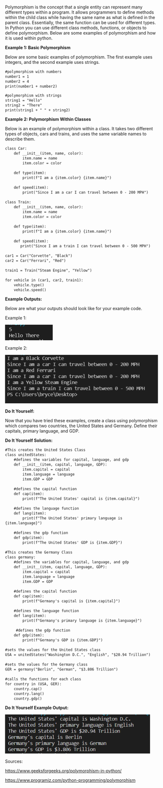 Polymorphism is the concept that a single entity can represent many different types within a program. It allows programmers to define methods within the child class while having the same name as what is defined in the parent class. Essentially, the same function can be used for different types. In Python you can use different class methods, functions, or objects to define polymorphism. Below are some examples of polymorphism and how it is used within python.

**Example 1: Basic Polymorphism**

Below are some basic examples of polymorphism. The first example uses integers, and the second example uses strings.
```
#polymorphism with numbers
number1 = 1
number2 = 4
print(number1 + number2)
```
```
#polymorphism with strings
string1 = "Hello"
string2 = "There"
print(string1 + " " + string2)
```

**Example 2: Polymorphism Within Classes**

Below is an example of polymorphism within a class. It takes two different types of objects, cars and trains, and uses the same variable names to describe them.
```
class Car:
    def __init__(item, name, color):
        item.name = name
        item.color = color
    
    def type(item):
        print(f"I am a {item.color} {item.name}")

    def speed(item):
        print("Since I am a car I can travel between 0 - 200 MPH")

class Train:
    def __init__(item, name, color):
        item.name = name
        item.color = color

    def type(item):
        print(f"I am a {item.color} {item.name}")

    def speed(item):
       print("Since I am a train I can travel between 0 - 500 MPH")

car1 = Car("Corvette", "Black")
car2 = Car("Ferrari", "Red")

train1 = Train("Steam Engine", "Yellow")

for vehicle in (car1, car2, train1):
    vehicle.type()
    vehicle.speed()
```

**Example Outputs:**

Below are what your outputs should look like for your example code.

Example 1:

![Example 1](https://github.com/nhagen2019/Teach_OOP_py/blob/master/Lesson%204:%20Polymorphism/poly%20output%201.PNG) 
 
Example 2:

![Example 2](https://github.com/nhagen2019/Teach_OOP_py/blob/master/Lesson%204:%20Polymorphism/poly%20output%202.PNG)
 

**Do It Yourself:**

Now that you have tried these examples, create a class using polymorphism which compares two countries, the United States and Germany. Define their capitals, primary language, and GDP. 


**Do It Yourself Solution:**
```
#This creates the United States Class
class unitedStates:
    #defines the variables for capital, language, and gdp
    def __init__(item, capital, language, GDP):
        item.capital = capital
        item.language = language 
        item.GDP = GDP
    
    #defines the capital function
    def cap(item):
        print(f"The United States' capital is {item.capital}")

    #defines the language function
    def lang(item):
        print(f"The United States' primary language is {item.language}")

    #defines the gdp function
    def gdp(item):
        print(f"The United States' GDP is {item.GDP}")

#This creates the Germany Class
class germany:
    #defines the variables for capital, language, and gdp
    def __init__(item, capital, language, GDP):
        item.capital = capital
        item.language = language
        item.GDP = GDP
    
    #defines the capital function
    def cap(item):
        print(f"Germany's capital is {item.capital}")

    #defines the language function
    def lang(item):
        print(f"Germany's primary language is {item.language}")

     #defines the gdp function
    def gdp(item):
        print(f"Germany's GDP is {item.GDP}")

#sets the values for the United States class
USA = unitedStates("Washington D.C.", "English", "$20.94 Trillion")

#sets the values for the Germany class
GER = germany("Berlin", "German", "$3.806 Trillion")

#calls the functions for each class
for country in (USA, GER):
    country.cap()
    country.lang()
    country.gdp()
```
**Do It Yourself Example Output:**

![DIY Example](https://github.com/nhagen2019/Teach_OOP_py/blob/master/Lesson%204:%20Polymorphism/Poly%20DIY%20output.PNG)

Sources:

https://www.geeksforgeeks.org/polymorphism-in-python/

https://www.programiz.com/python-programming/polymorphism
